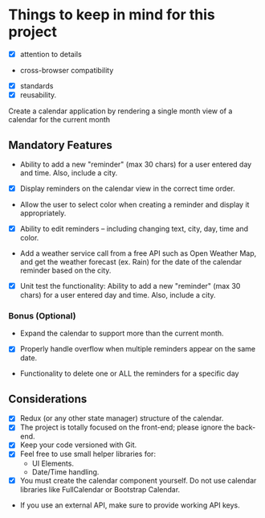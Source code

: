 
# Things to keep in mind for this project
 - [x] attention to details
 - cross-browser compatibility
 - [x] standards
 - [x] reusability.

Create a calendar application by rendering a single month view of a calendar for the current month

## Mandatory Features
 - Ability to add a new "reminder" (max 30 chars) for a user entered day and time. Also, include a city.
 - [x] Display reminders on the calendar view in the correct time order.
 - Allow the user to select color when creating a reminder and display it appropriately.
 - [x] Ability to edit reminders – including changing text, city, day, time and color.
 - Add a weather service call from a free API such as Open Weather Map, and get the weather forecast (ex. Rain) for the date of the calendar reminder based on the city.
 - [x] Unit test the functionality: Ability to add a new "reminder" (max 30 chars) for a user entered day and time. Also, include a city.

### Bonus (Optional)
 - Expand the calendar to support more than the current month.
 - [x] Properly handle overflow when multiple reminders appear on the same date.
 - Functionality to delete one or ALL the reminders for a specific day

## Considerations
 - [x] Redux (or any other state manager) structure of the calendar.
 - [x] The project is totally focused on the front-end; please ignore the back-end.
 - [x] Keep your code versioned with Git.
 - [x] Feel free to use small helper libraries for:
   - UI Elements.
   - Date/Time handling.
 - [x] You must create the calendar component yourself. Do not use calendar libraries like FullCalendar or Bootstrap Calendar.
 - If you use an external API, make sure to provide working API keys.
